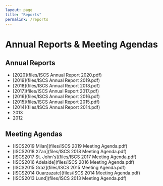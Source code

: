 ```yaml
---
layout: page
title: "Reports"
permalink: /reports
---
```


# Annual Reports & Meeting Agendas

## Annual Reports

* [2020](files/ISCS Annual Report 2020.pdf)
* [2019](files/ISCS Annual Report 2019.pdf)
* [2018](files/ISCS Annual Report 2018.pdf)
* [2017](files/ISCS Annual Report 2017.pdf)
* [2016](files/ISCS Annual Report 2016.pdf)
* [2015](files/ISCS Annual Report 2015.pdf)
* [2014](files/ISCS Annual Report 2014.pdf)
* 2013
* 2012

## Meeting Agendas
* [ISCS2019 Milan](files/ISCS 2019 Meeting Agenda.pdf)
* [ISCS2018 Xi'an](files/ISCS 2018 Meeting Agenda.pdf)
* [ISCS2017 St. John's](files/ISCS 2017 Meeting Agenda.pdf)
* [ISCS2016 Adelaide](files/ISCS 2016 Meeting Agenda.pdf)
* [ISCS2015 Graz](files/ISCS 2015 Meeting Agenda.pdf)
* [ISCS2014 Ouarzazate](files/ISCS 2014 Meeting Agenda.pdf)
* [ISCS2013 Lund](files/ISCS 2013 Meeting Agenda.pdf)

